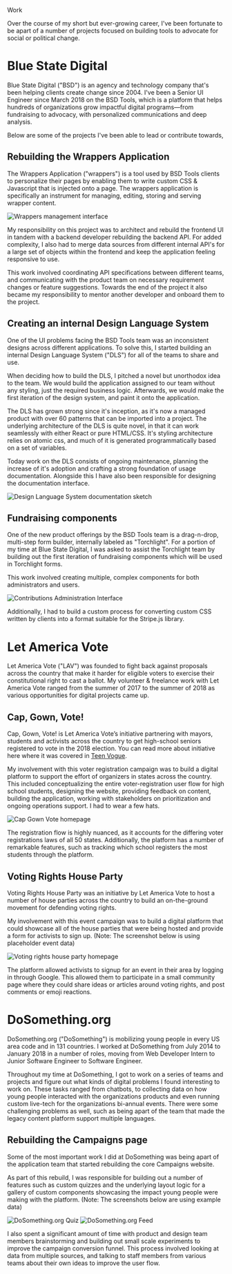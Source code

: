 <Hero>Work</Hero>

Over the course of my short but ever-growing career, I've been fortunate to be apart of a number of projects focused on building tools to advocate for social or political change.

# Blue State Digital

Blue State Digital ("BSD") is an agency and technology company that's been helping clients create change since 2004. I've been a Senior UI Engineer since March 2018 on the BSD Tools, which is a platform that helps hundreds of organizations grow impactful digital programs—from fundraising to advocacy, with personalized communications and deep analysis.

Below are some of the projects I've been able to lead or contribute towards,

## Rebuilding the Wrappers Application

The Wrappers Application ("wrappers") is a tool used by BSD Tools clients to personalize their pages by enabling them to write custom CSS & Javascript that is injected onto a page. The wrappers application is specifically an instrument for managing, editing, storing and serving wrapper content.

<Image alt="Wrappers management interface" src="wrapper_manager.png" layout="outset" />

My responsibility on this project was to architect and rebuild the frontend UI in tandem with a backend developer rebuilding the backend API. For added complexity, I also had to merge data sources from different internal API's for a large set of objects within the frontend and keep the application feeling responsive to use.

This work involved coordinating API specifications between different teams, and communicating with the product team on necessary requirement changes or feature suggestions. Towards the end of the project it also became my responsibility to mentor another developer and onboard them to the project.

## Creating an internal Design Language System

One of the UI problems facing the BSD Tools team was an inconsistent designs across different applications. To solve this, I started building an internal Design Language System ("DLS") for all of the teams to share and use.

When deciding how to build the DLS, I pitched a novel but unorthodox idea to the team. We would build the application assigned to our team without any styling, just the required business logic. Afterwards, we would make the first iteration of the design system, and paint it onto the application.

The DLS has grown strong since it's inception, as it's now a managed product with over 60 patterns that can be imported into a project. The underlying architecture of the DLS is quite novel, in that it can work seamlessly with either React or pure HTML/CSS. It's styling architecture relies on atomic css, and much of it is generated programmatically based on a set of variables.

Today work on the DLS consists of ongoing maintenance, planning the increase of it's adoption and crafting a strong foundation of usage documentation. Alongside this I have also been responsible for designing the documentation interface.

<Image alt="Design Language System documentation sketch" src="dls_docs_sketch.png" layout="outset" />

## Fundraising components

One of the new product offerings by the BSD Tools team is a drag-n-drop, multi-step form builder, internally labeled as "Torchlight". For a portion of my time at Blue State Digital, I was asked to assist the Torchlight team by building out the first iteration of fundraising components which will be used in Torchlight forms.

This work involved creating multiple, complex components for both administrators and users.

<Image alt="Contributions Administration Interface" src="bluestatedigital_contributions_admin.png" layout="outset" />

Additionally, I had to build a custom process for converting custom CSS written by clients into a format suitable for the Stripe.js library.

# Let America Vote

Let America Vote ("LAV") was founded to fight back against proposals across the country that make it harder for eligible voters to exercise their constitutional right to cast a ballot. My volunteer & freelance work with Let America Vote ranged from the summer of 2017 to the summer of 2018 as various opportunities for digital projects came up.

## Cap, Gown, Vote!

Cap, Gown, Vote! is Let America Vote’s initiative partnering with mayors, students and activists across the country to get high-school seniors registered to vote in the 2018 election. You can read more about initiative here where it was covered in [Teen Vogue](https://www.teenvogue.com/story/cap-gown-vote-helping-register-eligible-high-school-students).

My involvement with this voter registration campaign was to build a digital platform to support the effort of organizers in states across the country.
This included conceptualizing the entire voter-registration user flow for high school students, designing the website, providing feedback on content, building the application, working with stakeholders on prioritization and ongoing operations support. I had to wear a few hats.

<Image alt="Cap Gown Vote homepage" src="capgownvote_home.png" credit="capgownvote.org" layout="outset" />

The registration flow is highly nuanced, as it accounts for the differing voter registrations laws of all 50 states. Additionally, the platform has a number of remarkable features, such as tracking which school registers the most students through the platform.

## Voting Rights House Party

Voting Rights House Party was an initiative by Let America Vote to host a number of house parties across the country to build an on-the-ground movement for defending voting rights.

My involvement with this event campaign was to build a digital platform that could showcase all of the house parties that were being hosted and provide a form for activists to sign up. (Note: The screenshot below is using placeholder event data)

<Image alt="Voting rights house party homepage" src="votingrightshouseparty_homepage.png" credit="votingrightshouseparty.com" layout="outset" />

The platform allowed activists to signup for an event in their area by logging in through Google. This allowed them to participate in a small community page where they could share ideas or articles around voting rights, and post comments or emoji reactions.

# DoSomething.org

DoSomething.org ("DoSomething") is mobilizing young people in every US area code and in 131 countries. I worked at DoSomething from July 2014 to January 2018 in a number of roles, moving from Web Developer Intern to Junior Software Engineer to Software Engineer.

Throughout my time at DoSomething, I got to work on a series of teams and projects and figure out what kinds of digital problems I found interesting to work on. These tasks ranged from chatbots, to collecting data on how young people interacted with the organizations products and even running custom live-tech for the organizations bi-annual events. There were some challenging problems as well, such as being apart of the team that made the legacy content platform support multiple languages.

## Rebuilding the Campaigns page

Some of the most important work I did at DoSomething was being apart of the application team that started rebuilding the core Campaigns website.

As part of this rebuild, I was responsible for building out a number of features such as custom quizzes and the underlying layout logic for a gallery of custom components showcasing the impact young people were making with the platform. (Note: The screenshots below are using example data)

<Image alt="DoSomething.org Quiz" src="dosomething_quiz.png" layout="column" />

<Image alt="DoSomething.org Feed" src="dosomething_feed.png" layout="column" />

I also spent a significant amount of time with product and design team members brainstorming and building out small scale experiments to improve the campaign conversion funnel. This process involved looking at data from multiple sources, and talking to staff members from various teams about their own ideas to improve the user flow.
